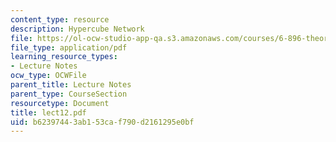 ```yaml
---
content_type: resource
description: Hypercube Network
file: https://ol-ocw-studio-app-qa.s3.amazonaws.com/courses/6-896-theory-of-parallel-hardware-sma-5511-spring-2004/b62397443ab153caf790d2161295e0bf_lect12.pdf
file_type: application/pdf
learning_resource_types:
- Lecture Notes
ocw_type: OCWFile
parent_title: Lecture Notes
parent_type: CourseSection
resourcetype: Document
title: lect12.pdf
uid: b6239744-3ab1-53ca-f790-d2161295e0bf
---
```

